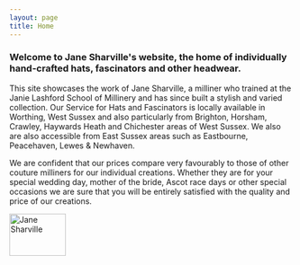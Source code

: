 ```yaml
---
layout: page
title: Home
---
```


### Welcome to Jane Sharville's website, the home of individually hand-crafted hats, fascinators and other headwear.

This site showcases the work of Jane Sharville, a milliner who trained at the Janie Lashford School of Millinery and has since built a stylish and varied collection. Our Service for Hats and Fascinators is locally available in Worthing, West Sussex and also particularly from Brighton, Horsham, Crawley, Haywards Heath and Chichester areas of West Sussex. We also are also accessible from East Sussex areas such as Eastbourne, Peacehaven, Lewes & Newhaven.

We are confident that our prices compare very favourably to those of other couture milliners for our individual creations. Whether they are for your special wedding day, mother of the bride, Ascot race days or other special occasions we are sure that you will be entirely satisfied with the quality and price of our creations.

<a data-flickr-embed="true" href="https://www.flickr.com/photos/59248495@N07/albums/72157713020259401" title="Jane Sharville"><img src="https://live.staticflickr.com/65535/49504472208_b3d0f5e3f2_t.jpg" width="100" height="75" alt="Jane Sharville"></a><script async src="//embedr.flickr.com/assets/client-code.js" charset="utf-8"></script>

